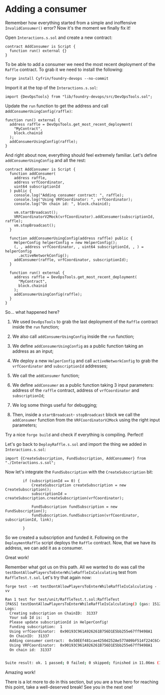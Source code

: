 # Adding a consumer

Remember how everything started from a simple and inoffensive `InvalidConsumer()` error? Now it's the moment we finally fix it!

Open `Interactions.s.sol` and create a new contract:

```solidity
contract AddConsumer is Script {
  function run() external {}
}
```

To be able to add a consumer we need the most recent deployment of the `Raffle` contract. To grab it we need to install the following:

`forge install Cyfrin/foundry-devops --no-commit`

Import it at the top of the `Interactions.s.sol`:

`import {DevOpsTools} from "lib/foundry-devops/src/DevOpsTools.sol";`

Update the `run` function to get the address and call a`ddConsumerUsingConfig(raffle)`:

```solidity
function run() external {
  address raffle = DevOpsTools.get_most_recent_deployment(
    "MyContract",
    block.chainid
  );
  addConsumerUsingConfig(raffle);
}
```

And right about now, everything should feel extremely familiar. Let's define `addConsumerUsingConfig` and all the rest:

```solidity
contract AddConsumer is Script {
  function addConsumer(
    address raffle,
    address vrfCoordinator,
    uint64 subscriptionId
  ) public {
    console.log("Adding consumer contract: ", raffle);
    console.log("Using VRFCoordinator: ", vrfCoordinator);
    console.log("On chain id: ", block.chainid);

    vm.startBroadcast();
    VRFCoordinatorV2Mock(vrfCoordinator).addConsumer(subscriptionId, raffle);
    vm.stopBroadcast();
  }

  function addConsumerUsingConfig(address raffle) public {
    HelperConfig helperConfig = new HelperConfig();
    (, , address vrfCoordinator, , uint64 subscriptionId, , ) = helperConfig
      .activeNetworkConfig();
    addConsumer(raffle, vrfCoordinator, subscriptionId);
  }

  function run() external {
    address raffle = DevOpsTools.get_most_recent_deployment(
      "MyContract",
      block.chainid
    );
    addConsumerUsingConfig(raffle);
  }
}
```

So... what happened here?

1. We used `DevOpsTools` to grab the last deployment of the `Raffle` contract inside the `run` function;

2. We also call `addConsumerUsingConfig` inside the `run` function;

3. We define `addConsumerUsingConfig` as a public function taking an address as an input;

4. We deploy a new `HelperConfig` and call `activeNetworkConfig` to grab the `vrfCoordinator` and `subscriptionId` addresses;

5. We call the `addConsumer` function;

6. We define `addConsumer` as a public function taking 3 input parameters: address of the `raffle` contract, address of `vrfCoordinator` and `subscriptionId`;

7. We log some things useful for debugging;

8. Then, inside a `startBroadcast`- `stopBroadcast` block we call the `addConsumer` function from the `VRFCoordinatorV2Mock` using the right input parameters;

Try a nice `forge build` and check if everything is compiling. Perfect!

Let's go back to `DeployRaffle.s.sol` and import the thing we added in `Interactions.s.sol`:

`import {CreateSubscription, FundSubscription, AddConsummer} from "./Interactions.s.sol";`

Now let's integrate the `FundSubscription` with the `CreateSubscription` bit:

```solidity
        if (subscriptionId == 0) {
            CreateSubscription createSubscription = new CreateSubscription();
            subscriptionId = createSubscription.createSubscription(vrfCoordinator);

            FundSubscription fundSubscription = new FundSubscription();
            fundSubscription.fundSubscription(vrfCoordinator, subscriptionId, link);

        }
```

So we created a subscription and funded it. Following on the `DeploymentRaffle` script deploys the `Raffle` contract. Now, that we have its address, we can add it as a consumer.

Great work!

Remember what got us on this path. All we wanted to do was call the `testDontAllowPlayersToEnterWhileRaffleIsCalculating` test from `RaffleTest.t.sol`. Let's try that again now:

`forge test --mt testDontAllowPlayersToEnterWhileRaffleIsCalculating -vv`

```bash
Ran 1 test for test/unit/RaffleTest.t.sol:RaffleTest
[PASS] testDontAllowPlayersToEnterWhileRaffleIsCalculating() (gas: 151240)
Logs:
  Creating subscription on ChainID:  31337
  Your sub Id is:  1
  Please update subscriptionId in HelperConfig!
  Funding subscription:  1
  Using vrfCoordinator:  0x90193C961A926261B756D1E5bb255e67ff9498A1
  On ChainID:  31337
  Adding consumer contract:  0x50EEf481cae4250d252Ae577A09bF514f224C6C4
  Using VRFCoordinator:  0x90193C961A926261B756D1E5bb255e67ff9498A1
  On chain id:  31337


Suite result: ok. 1 passed; 0 failed; 0 skipped; finished in 11.06ms (102.80µs CPU time)
```

Amazing work!

There is a lot more to do in this section, but you are a true hero for reaching this point, take a well-deserved break! See you in the next one!
